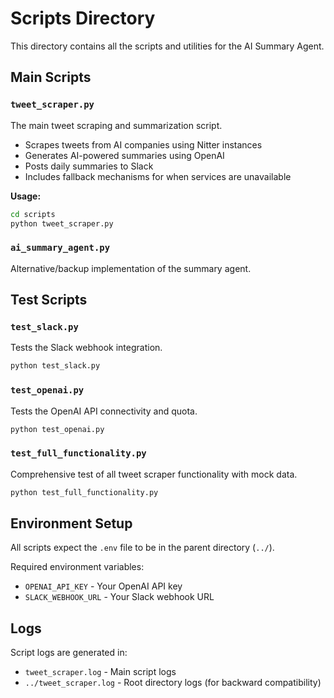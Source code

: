 # Scripts Directory

This directory contains all the scripts and utilities for the AI Summary Agent.

## Main Scripts

### `tweet_scraper.py`
The main tweet scraping and summarization script.
- Scrapes tweets from AI companies using Nitter instances
- Generates AI-powered summaries using OpenAI
- Posts daily summaries to Slack
- Includes fallback mechanisms for when services are unavailable

**Usage:**
```bash
cd scripts
python tweet_scraper.py
```

### `ai_summary_agent.py`
Alternative/backup implementation of the summary agent.

## Test Scripts

### `test_slack.py`
Tests the Slack webhook integration.
```bash
python test_slack.py
```

### `test_openai.py`
Tests the OpenAI API connectivity and quota.
```bash
python test_openai.py
```

### `test_full_functionality.py`
Comprehensive test of all tweet scraper functionality with mock data.
```bash
python test_full_functionality.py
```

## Environment Setup

All scripts expect the `.env` file to be in the parent directory (`../`).

Required environment variables:
- `OPENAI_API_KEY` - Your OpenAI API key
- `SLACK_WEBHOOK_URL` - Your Slack webhook URL

## Logs

Script logs are generated in:
- `tweet_scraper.log` - Main script logs
- `../tweet_scraper.log` - Root directory logs (for backward compatibility)
